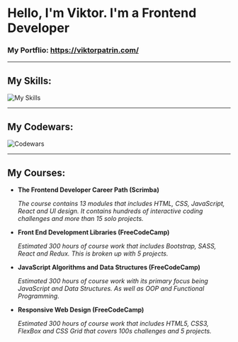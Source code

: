 # Hello, I'm Viktor. I'm a Frontend Developer
### My Portflio: https://viktorpatrin.com/

---

## My Skills: 
![My Skills](https://skillicons.dev/icons?i=js,ts,react,nextjs,redux,nodejs,express,mongodb,html,css,sass)

---

## My Codewars: 
![Codewars](https://github.r2v.ch/codewars?user=Umlen&theme=gradient_dark_by_level)

---

## My Courses: 
  - **The Frontend Developer Career Path (Scrimba)**
    
    *The course contains 13 modules that includes HTML, CSS, JavaScript, React and UI design.*
    *It contains hundreds of interactive coding challenges and more than 15 solo projects.*
  - **Front End Development Libraries (FreeCodeCamp)**
    
    *Estimated 300 hours of course work that includes Bootstrap, SASS, React and Redux. This is broken up with 5 projects.*
  - **JavaScript Algorithms and Data Structures (FreeCodeCamp)**
    
    *Estimated 300 hours of course work with its primary focus being JavaScript and Data Structures. As well as OOP and Functional Programming.*
  - **Responsive Web Design (FreeCodeCamp)**
    
    *Estimated 300 hours of course work that includes HTML5, CSS3, FlexBox and CSS Grid that covers 100s challenges and 5 projects.*
